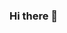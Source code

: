 ### Hi there 👋

<!--
**jyoo/jyoo** is a ✨ _special_ ✨ repository because its `README.md` (this file) appears on your GitHub profile.

[![header](https://capsule-render.vercel.app/api?type=wave&color=E45D4C&height=240&section=header&text=James%20Yoo&fontSize=60&fontColor=ffffff&fontAlignY=40&animation=twinkling)]
[![Linkedin Badge](https://img.shields.io/badge/-LinkedIn-blue?style=flat-square&logo=Linkedin&logoColor=white&link=https://www.linkedin.com/in/jsyoo/)](https://www.linkedin.com/in/jsyoo/)
[![Blog Badge](http://img.shields.io/badge/-Blog-black?style=flat-square&link=https://www.jyoo.dev)](https://www.jyoo.dev)

## Hi, I'm react and react native service developer

🖥 [Client Side] React, React-native  

⚙️ [Server Side] Node.js, Express, GraphQL with Apollo, Sequelize, Bull.js.

🔍 [Infra] firebase(Hosting, Scheduler, Real-Time database, FCM), AWS EC2, AWS Elasticache

📗 [Language] Typescript, Javascript.  

📃 [Inspiration] Clean Architecture, GoF Design Pattern.   

🏷 [Etc] Git, Git-flow, Source Tree.  

![Jeontaeyun's github stats](https://github-readme-stats.vercel.app/api?username=Jeontaeyun&show_icons=true&hide_border=true)
[![Top Langs](https://github-readme-stats.vercel.app/api/top-langs/?username=Jeontaeyun&layout=compact)](https://github.com/anuraghazra/github-readme-stats)
